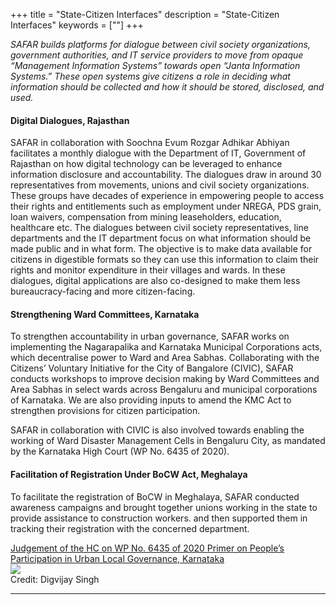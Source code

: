 +++
title = "State-Citizen Interfaces"
description = "State-Citizen Interfaces"
keywords = [""]
+++

*SAFAR builds platforms for dialogue between civil society organizations, government authorities, and IT service providers to move from opaque “Management Information Systems” towards open “Janta Information Systems.” These open systems give citizens a role in deciding what information should be collected and how it should be stored, disclosed, and used.* 

#### Digital Dialogues, Rajasthan 

SAFAR in collaboration with Soochna Evum Rozgar Adhikar Abhiyan facilitates a monthly dialogue with the Department of IT, Government of Rajasthan on how digital technology can be leveraged to enhance information disclosure and accountability. The dialogues draw in around 30 representatives from movements, unions and civil society organizations. These groups have decades of experience in empowering people to access their rights and entitlements such as employment under NREGA, PDS grain, loan waivers, compensation from mining leaseholders, education, healthcare etc. The dialogues between civil society representatives, line departments and the IT department focus on what information should be made public and in what form. The objective is to make data available for citizens in digestible formats so they can use this information to claim their rights and monitor expenditure in their villages and wards. In these dialogues, digital applications are also co-designed to make them less bureaucracy-facing and more citizen-facing.

#### Strengthening Ward Committees, Karnataka

To strengthen accountability in urban governance, SAFAR works on implementing the Nagarapalika and Karnataka Municipal Corporations acts, which decentralise power to Ward and Area Sabhas. Collaborating with the Citizens’ Voluntary Initiative for the City of Bangalore (CIVIC), SAFAR conducts workshops to improve decision making by Ward Committees and Area Sabhas in select wards across Bengaluru and municipal corporations of Karnataka. We are also providing inputs to amend the KMC Act to strengthen provisions for citizen participation.

SAFAR in collaboration with CIVIC is also involved towards enabling the working of Ward Disaster Management Cells in Bengaluru City, as mandated by the Karnataka High Court (WP No. 6435 of 2020).

#### Facilitation of Registration Under BoCW Act, Meghalaya 

To facilitate the registration of BoCW in Meghalaya, SAFAR conducted awareness campaigns and brought together unions working in the state to provide assistance to construction workers. and then supported them in tracking their registration with the concerned department. 

<a href="https://www.livelaw.in/pdf_upload/pdf_upload-373913.pdf" class="btn btn-lg" target="_blank">
    <i class="far fa-file-alt"></i> Judgement of the HC on WP No. 6435 of 2020
</a>

<a href="../../documents/Primer on People’s Participation in Urban Local Governance, Karnataka.docx" class="btn btn-lg" target="_blank">
    <i class="far fa-file-alt"></i> Primer on People’s Participation in Urban Local Governance, Karnataka
</a>

<div class="container-image">
  <img class="full-width" src="../../img/pictures/state-citizen-interfaces/2.jpg">
  <div class="bottom-right">Credit: Digvijay Singh</div>
</div>

***
